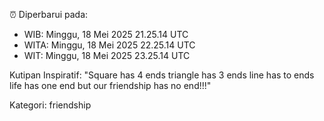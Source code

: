 ⏰ Diperbarui pada:
- WIB: Minggu, 18 Mei 2025 21.25.14 UTC
- WITA: Minggu, 18 Mei 2025 22.25.14 UTC
- WIT: Minggu, 18 Mei 2025 23.25.14 UTC

Kutipan Inspiratif:
"Square has 4 ends triangle has 3 ends line has to ends life has one end but our friendship has no end!!!"


Kategori: friendship

